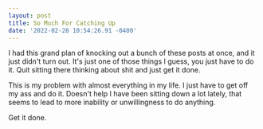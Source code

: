 ```yaml
--- 
layout: post 
title: So Much For Catching Up 
date: '2022-02-28 10:54:26.91 -0400' 
--- 
```

I had this grand plan of knocking out a bunch of these posts at once, and it just didn't turn out. It's just one of those 
things I guess, you just have to do it. Quit sitting there thinking about shit and just get it done.

This is my problem with almost everything in my life. I just have to get off my ass and do it. Doesn't help I have been sitting 
down a lot lately, that seems to lead to more inability or unwillingness to do anything.

Get it done.
